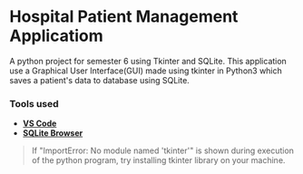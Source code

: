 # Hospital Patient Management Applicatiom

A python project for semester 6 using Tkinter and SQLite.
This application use a Graphical User Interface(GUI) made using tkinter in Python3 which saves a patient's data to database using SQLite.

###  Tools used

- **[VS Code](https://code.visualstudio.com/)**
- **[SQLite Browser](http://sqlitebrowser.org/)**

> If "ImportError: No module named 'tkinter'" is shown during execution of the python program, try installing tkinter library on your machine.